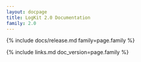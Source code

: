 ```yaml
---
layout: docpage
title: LogKit 2.0 Documentation
family: 2.0
---
```


{% include docs/release.md family=page.family %}


{% include links.md doc_version=page.family %}

